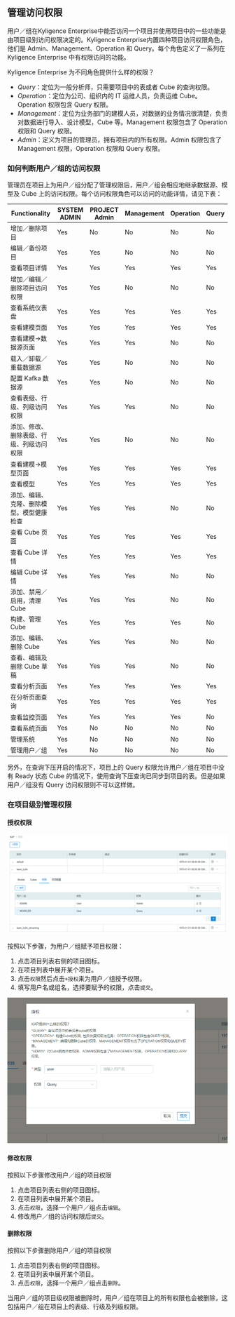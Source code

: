 ## 管理访问权限

用户／组在Kyligence Enterprise中能否访问一个项目并使用项目中的一些功能是由项目级别访问权限决定的。Kyligence Enterprise内置四种项目访问权限角色，他们是 Admin、Management、Operation 和 Query。每个角色定义了一系列在 Kyligence Enterprise 中有权限访问的功能。

Kyligence Enterprise 为不同角色提供什么样的权限？

- *Query*：定位为一般分析师，只需要项目中的表或者 Cube 的查询权限。
- *Operation*：定位为公司、组织内的 IT 运维人员，负责运维 Cube。Operation 权限包含 Query 权限。
- *Management*：定位为业务部门的建模人员，对数据的业务情况很清楚，负责对数据进行导入、设计模型，Cube 等。Management 权限包含了 Operation 权限和 Query 权限。
- *Admin*：定义为项目的管理员，拥有项目内的所有权限。Admin 权限包含了 Management 权限，Operation 权限和 Query 权限。


### 如何判断用户／组的访问权限

管理员在项目上为用户／组分配了管理权限后，用户／组会相应地继承数据源、模型及 Cube 上的访问权限。每个访问权限角色可以访问的功能详情，请见下表：

| Functionality        | SYSTEM ADMIN | PROJECT Admin | Management | Operation | Query |
| -------------------- | ------------ | ------------- | ---------- | --------- | ----- |
| 增加／删除项目              | Yes          | No            | No         | No        | No    |
| 编辑／备份项目              | Yes          | Yes           | No         | No        | No    |
| 查看项目详情               | Yes          | Yes           | Yes        | Yes       | Yes   |
| 增加／编辑／删除项目访问权限       | Yes          | Yes           | No         | No        | No    |
| 查看系统仪表盘              | Yes          | Yes           | Yes        | Yes       | Yes   |
| 查看建模页面               | Yes          | Yes           | Yes        | Yes       | Yes   |
| 查看建模->数据源页面          | Yes          | Yes           | Yes        | No        | No    |
| 载入／卸载／重载数据源          | Yes          | Yes           | No         | No        | No    |
| 配置 Kafka 数据源           | Yes          | Yes           | No         | No        | No    |
| 查看表级、行级、列级访问权限       | Yes          | Yes           | Yes        | No        | No    |
| 添加、修改、删除表级、行级、列级访问权限 | Yes          | Yes           | No         | No        | No    |
| 查看建模->模型页面           | Yes          | Yes           | Yes        | Yes       | Yes   |
| 查看模型                 | Yes          | Yes           | Yes        | Yes       | Yes   |
| 添加、编辑、克隆、删除模型。模型健康检查 | Yes          | Yes           | Yes        | No        | No    |
| 查看 Cube 页面             | Yes          | Yes           | Yes        | Yes       | Yes   |
| 查看 Cube 详情             | Yes          | Yes           | Yes        | Yes       | Yes   |
| 编辑 Cube 详情             | Yes          | Yes           | Yes        | No        | No    |
| 添加、禁用／启用，清理 Cube      | Yes          | Yes           | Yes        | No        | No    |
| 构建、管理 Cube            | Yes          | Yes           | Yes        | Yes       | No    |
| 添加、编辑、删除 Cube         | Yes          | Yes           | Yes        | No        | No    |
| 查看、编辑及删除 Cube 草稿       | Yes          | Yes           | Yes        | No        | No    |
| 查看分析页面               | Yes          | Yes           | Yes        | Yes       | Yes   |
| 在分析页面查询              | Yes          | Yes           | Yes        | Yes       | Yes   |
| 查看监控页面               | Yes          | Yes           | Yes        | Yes       | No    |
| 查看系统页面               | Yes          | No            | No         | No        | No    |
| 管理系统                 | Yes          | No            | No         | No        | No    |
| 管理用户／组               | Yes          | No            | No         | No        | No    |

另外，在查询下压开启的情况下，项目上的 Query 权限允许用户／组在项目中没有 Ready 状态 Cube 的情况下，使用查询下压查询已同步到项目的表。但是如果用户／组没有 Query 访问权限则不可以这样做。

### 在项目级别管理权限

#### 授权权限

![授权](images/acl/w_1.png)

按照以下步骤，为用户／组赋予项目权限：

1. 点击项目列表右侧的项目图标。
2. 在项目列表中展开某个项目。
3. 点击`权限`然后点击`+授权`来为用户／组授予权限。
4. 填写用户名或组名，选择要赋予的权限，点击`提交`。

![为用户授权](images/acl/w_2.png)

#### 修改权限

按照以下步骤修改用户／组的项目权限

1. 点击项目列表右侧的项目图标。
2. 在项目列表中展开某个项目。
3. 点击`权限`，选择一个用户／组点击`编辑`。
4. 修改用户／组的访问权限后`提交`。

#### 删除权限

按照以下步骤删除用户／组的项目权限

1. 点击项目列表右侧的项目图标。
2. 在项目列表中展开某个项目。
3. 点击`权限`，选择一个用户／组点击`删除`。

当用户／组的项目级权限被删除时，用户／组在项目上的所有权限也会被删除，这包括用户／组在项目上的表级、行级及列级权限。